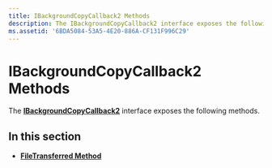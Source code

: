 ```yaml
---
title: IBackgroundCopyCallback2 Methods
description: The IBackgroundCopyCallback2 interface exposes the following methods.
ms.assetid: '6BDA5084-53A5-4E20-886A-CF131F996C29'
---
```


# IBackgroundCopyCallback2 Methods

The [**IBackgroundCopyCallback2**](ibackgroundcopycallback2.md) interface exposes the following methods.

## In this section

-   [**FileTransferred Method**](ibackgroundcopycallback2-filetransferred.md)

 

 




